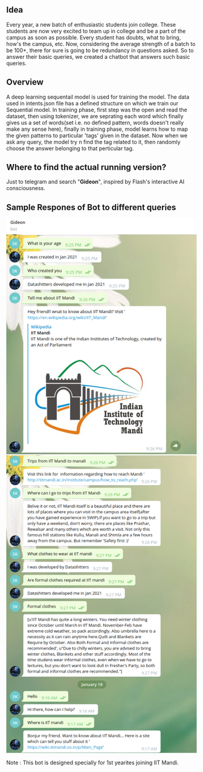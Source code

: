 ## Idea
Every year, a new batch of enthusiastic students join college. These students are now very excited to team up in college and be a part of the campus as soon as possible. Every student has doubts, what to bring, how's the campus, etc. Now, considering the average strength of a batch to be 100+, there for sure is going to be redundancy in questions asked. So to answer their basic queries, we created a chatbot that answers such basic queries.

## Overview
A deep learning sequentail model is used for training the model. The data used in intents.json file has a defined structure on which we train our Sequential model. In training phase, first step was the open and read the dataset, then using tokenizer, we are seprating each word which finally gives us a set of words(set i.e. no defined pattern, words doesn't really make any sense here), finally in training phase, model learns how to map the given patterns to particular 'tags' given in the dataset. 
Now when we ask any query, the model try n find the tag related to it, then randomly choose the answer belonging to that perticular tag.

## Where to find the actual running version?
Just to telegram and search "__Gideon__", inspired by Flash's interactive AI consciousness. 
## Sample Respones of Bot to different queries
<img src="Screenshot from 2021-06-18 14-14-03.png" alt="chat"  />
<img src="Screenshot from 2021-06-18 14-14-18.png" alt="chat" />


Note : This bot is designed specially for 1st yearites joining IIT Mandi.
